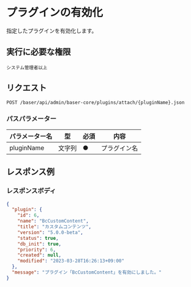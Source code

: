 # プラグインの有効化

指定したプラグインを有効化します。

## 実行に必要な権限

```
システム管理者以上
```

## リクエスト
```
POST /baser/api/admin/baser-core/plugins/attach/{pluginName}.json
```

### パスパラメーター

| パラメーター名 | 型     | 必須  | 内容     |
|---------|-------|-----|--------|
| pluginName　   | 文字列	 | ●   | プラグイン名 |

## レスポンス例

### レスポンスボディ

```json
{
  "plugin": {
    "id": 6,
    "name": "BcCustomContent",
    "title": "カスタムコンテンツ",
    "version": "5.0.0-beta",
    "status": true,
    "db_init": true,
    "priority": 6,
    "created": null,
    "modified": "2023-03-28T16:26:13+09:00"
  },
  "message": "プラグイン「BcCustomContent」を有効にしました。"
}

```
